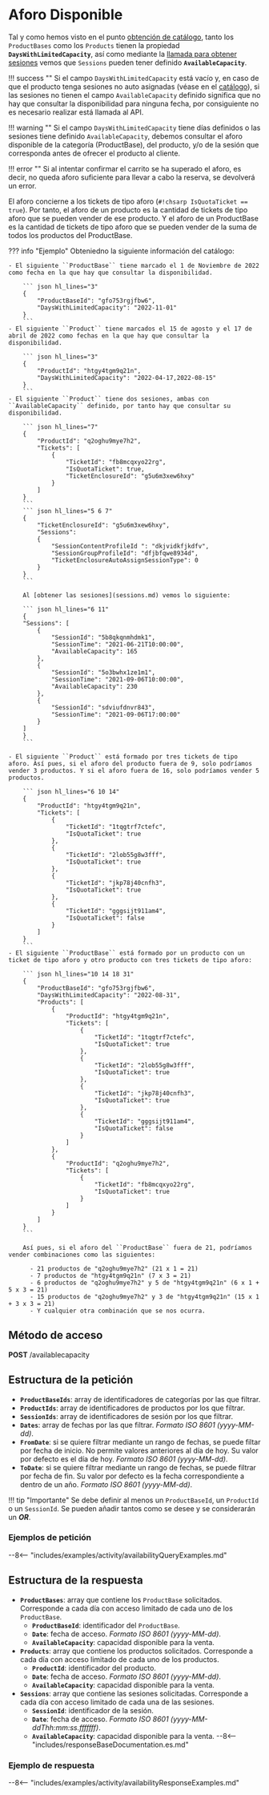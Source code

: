 # Aforo Disponible

Tal y como hemos visto en el punto [obtención de catálogo](catalog.md), tanto los ``ProductBases`` como los ``Products`` tienen la propiedad **``DaysWithLimitedCapacity``**, así como mediante la [llamada para obtener sesiones](sessions.md) vemos que ``Sessions`` pueden tener definido **``AvailableCapacity``**.

!!! success ""
    Si el campo ``DaysWithLimitedCapacity`` está vacío y, en caso de que el producto tenga sesiones no auto asignadas (véase en el [catálogo](catalog.md)), si las sesiones no tienen el campo ``AvailableCapacity`` definido significa que no hay que consultar la disponibilidad para ninguna fecha, por consiguiente no es necesario realizar está llamada al API.

!!! warning ""
    Si el campo ``DaysWithLimitedCapacity`` tiene días definidos o las sesiones tiene definido ``AvailableCapacity``, debemos consultar el aforo disponible de la categoría (ProductBase), del producto, y/o de la sesión que corresponda antes de ofrecer el producto al cliente.

!!! error ""
    Si al intentar confirmar el carrito se ha superado el aforo, es decir, no queda aforo suficiente para llevar a cabo la reserva, se devolverá un error.

El aforo concierne a los tickets de tipo aforo (``#!chsarp IsQuotaTicket == true``). Por tanto, el aforo de un producto es la cantidad de tickets de tipo aforo que se pueden vender de ese producto. Y el aforo de un ProductBase es la cantidad de tickets de tipo aforo que se pueden vender de la suma de todos los productos del ProductBase.

??? info "Ejemplo"
    Obteniedno la siguiente información del catálogo:

    - El siguiente ``ProductBase`` tiene marcado el 1 de Noviembre de 2022 como fecha en la que hay que consultar la disponibilidad.

        ``` json hl_lines="3"
        {
            "ProductBaseId": "gfo753rgjfbw6",
            "DaysWithLimitedCapacity": "2022-11-01"
        }
        ```
    - El siguiente ``Product`` tiene marcados el 15 de agosto y el 17 de abril de 2022 como fechas en la que hay que consultar la disponibilidad.

        ``` json hl_lines="3"
        {
            "ProductId": "htgy4tgm9q21n",
            "DaysWithLimitedCapacity": "2022-04-17,2022-08-15"
        }
        ```
    - El siguiente ``Product`` tiene dos sesiones, ambas con ``AvailableCapacity`` definido, por tanto hay que consultar su disponibilidad.

        ``` json hl_lines="7"
        {
            "ProductId": "q2oghu9mye7h2",
            "Tickets": [
                {
                    "TicketId": "fb8mcqxyo22rg",
                    "IsQuotaTicket": true,
                    "TicketEnclosureId": "g5u6m3xew6hxy"
                }
            ]
        }
        ```
        ``` json hl_lines="5 6 7"
        {
            "TicketEnclosureId": "g5u6m3xew6hxy",
            "Sessions": 
            {
                "SessionContentProfileId ": "dkjvidkfjkdfv",
                "SessionGroupProfileId": "dfjbfqwe8934d",
                "TicketEnclosureAutoAssignSessionType": 0
            }
        }
        ```

        Al [obtener las sesiones](sessions.md) vemos lo siguiente:

        ``` json hl_lines="6 11"
        {
        "Sessions": [
            {
                "SessionId": "5b8qkqnmhdmk1",
                "SessionTime": "2021-06-21T10:00:00",
                "AvailableCapacity": 165
            },
            {
                "SessionId": "5o3bwhx1ze1m1",
                "SessionTime": "2021-09-06T10:00:00",
                "AvailableCapacity": 230
            },
            {
                "SessionId": "sdviufdnvr843",
                "SessionTime": "2021-09-06T17:00:00"
            }
        ]
        }
        ```

    - El siguiente ``Product`` está formado por tres tickets de tipo aforo. Así pues, si el aforo del producto fuera de 9, solo podríamos vender 3 productos. Y si el aforo fuera de 16, solo podríamos vender 5 productos.

        ``` json hl_lines="6 10 14"
        {
            "ProductId": "htgy4tgm9q21n",
            "Tickets": [
                {
                    "TicketId": "1tqgtrf7ctefc",
                    "IsQuotaTicket": true
                }, 
                {
                    "TicketId": "2lob55g8w3fff",
                    "IsQuotaTicket": true
                }, 
                {
                    "TicketId": "jkp78j40cnfh3",
                    "IsQuotaTicket": true
                }, 
                {
                    "TicketId": "gggsijt911am4",
                    "IsQuotaTicket": false
                }
            ]
        }
        ```
    - El siguiente ``ProductBase`` está formado por un producto con un ticket de tipo aforo y otro producto con tres tickets de tipo aforo:

        ``` json hl_lines="10 14 18 31"
        {
            "ProductBaseId": "gfo753rgjfbw6",
            "DaysWithLimitedCapacity": "2022-08-31",
            "Products": [
                {
                    "ProductId": "htgy4tgm9q21n",
                    "Tickets": [
                        {
                            "TicketId": "1tqgtrf7ctefc",
                            "IsQuotaTicket": true
                        }, 
                        {
                            "TicketId": "2lob55g8w3fff",
                            "IsQuotaTicket": true
                        }, 
                        {
                            "TicketId": "jkp78j40cnfh3",
                            "IsQuotaTicket": true
                        }, 
                        {
                            "TicketId": "gggsijt911am4",
                            "IsQuotaTicket": false
                        }
                    ]
                },
                {
                    "ProductId": "q2oghu9mye7h2",
                    "Tickets": [
                        {
                            "TicketId": "fb8mcqxyo22rg",
                            "IsQuotaTicket": true
                        }
                    ]
                }
            ]
        }
        ```

        Así pues, si el aforo del ``ProductBase`` fuera de 21, podríamos vender combinaciones como las siguientes:

          - 21 productos de "q2oghu9mye7h2" (21 x 1 = 21)
          - 7 productos de "htgy4tgm9q21n" (7 x 3 = 21)
          - 6 productos de "q2oghu9mye7h2" y 5 de "htgy4tgm9q21n" (6 x 1 + 5 x 3 = 21)
          - 15 productos de "q2oghu9mye7h2" y 3 de "htgy4tgm9q21n" (15 x 1 + 3 x 3 = 21)
          - Y cualquier otra combinación que se nos ocurra.

## Método de acceso

**POST** /availablecapacity

## Estructura de la petición

- **`ProductBaseIds`**: array de identificadores de categorías por las que filtrar.
- **`ProductIds`**: array de identificadores de productos por los que filtrar.
- **`SessionIds`**: array de identificadores de sesión por los que filtrar.
- **`Dates`**: array de fechas por las que filtrar. *Formato ISO 8601 (yyyy-MM-dd)*.
- **`FromDate`**: si se quiere filtrar mediante un rango de fechas, se puede filtar por fecha de inicio. No permite valores anteriores al día de hoy. Su valor por defecto es el día de hoy. *Formato ISO 8601 (yyyy-MM-dd)*.
- **`ToDate`**: si se quiere filtrar mediante un rango de fechas, se puede filtrar por fecha de fin. Su valor por defecto es la fecha correspondiente a dentro de un año. *Formato ISO 8601 (yyyy-MM-dd)*.

!!! tip "Importante"
    Se debe definir al menos un `ProductBaseId`, un `ProductId` o un `SessionId`. Se pueden añadir tantos como se desee y se considerarán un ***OR***.

### Ejemplos de petición

--8<-- "includes/examples/activity/availabilityQueryExamples.md"

## Estructura de la respuesta

- **`ProductBases`**: array que contiene los `ProductBase` solicitados. Corresponde a cada día con acceso limitado de cada uno de los `ProductBase`.
    - **`ProductBaseId`**: identificador del `ProductBase`.
    - **`Date`**: fecha de acceso. *Formato ISO 8601 (yyyy-MM-dd)*.
    - **`AvailableCapacity`**: capacidad disponible para la venta.
- **`Products`**: array que contiene los productos solicitados. Corresponde a cada día con acceso limitado de cada uno de los productos.
    - **`ProductId`**: identificador del producto.
    - **`Date`**: fecha de acceso. *Formato ISO 8601 (yyyy-MM-dd)*.
    - **`AvailableCapacity`**: capacidad disponible para la venta.
- **`Sessions`**: array que contiene las sesiones solicitadas. Corresponde a cada día con acceso limitado de cada una de las sesiones.
    - **`SessionId`**: identificador de la sesión.
    - **`Date`**: fecha de acceso. *Formato ISO 8601 (yyyy-MM-ddThh:mm:ss.fffffff)*.
    - **`AvailableCapacity`**: capacidad disponible para la venta.
--8<-- "includes/responseBaseDocumentation.es.md"

### Ejemplo de respuesta

--8<-- "includes/examples/activity/availabilityResponseExamples.md"
